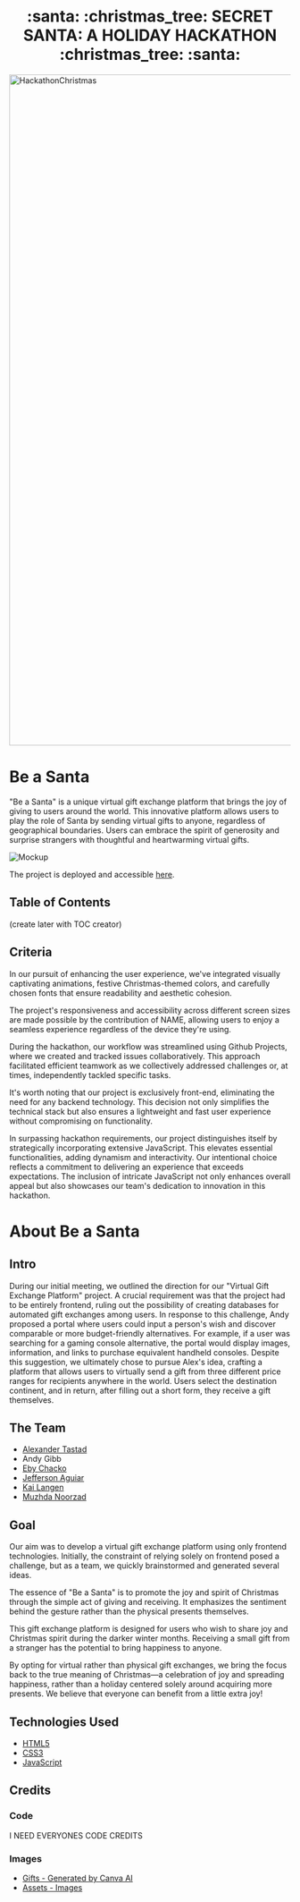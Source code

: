 <h1 align="center"><strong> :santa: :christmas_tree: SECRET SANTA: A HOLIDAY HACKATHON :christmas_tree: :santa:</strong></h1>
<img src="https://res.cloudinary.com/djdefbnij/image/upload/v1701435336/December_hackathon_banner_zhymp9.jpg" alt="HackathonChristmas" width="1200"/>

# Be a Santa

"Be a Santa" is a unique virtual gift exchange platform that brings the joy of giving to users around the world. This innovative platform allows users to play the role of Santa by sending virtual gifts to anyone, regardless of geographical boundaries. Users can embrace the spirit of generosity and surprise strangers with thoughtful and heartwarming virtual gifts.

![Mockup](https://cdn.discordapp.com/attachments/1184545667016826900/1185994810847395941/image.png?ex=6591a2bd&is=657f2dbd&hm=dbe4ffe9778d5bea9944b51a01b021a0eb023270e539cabb14d1057e21a7af79&)

The project is deployed and accessible [here](https://avtpepper.github.io/gift-exchange/).

## Table of Contents

(create later with TOC creator)

## Criteria

In our pursuit of enhancing the user experience, we've integrated visually captivating animations, festive Christmas-themed colors, and carefully chosen fonts that ensure readability and aesthetic cohesion.

The project's responsiveness and accessibility across different screen sizes are made possible by the contribution of NAME, allowing users to enjoy a seamless experience regardless of the device they're using.

During the hackathon, our workflow was streamlined using Github Projects, where we created and tracked issues collaboratively. This approach facilitated efficient teamwork as we collectively addressed challenges or, at times, independently tackled specific tasks.

It's worth noting that our project is exclusively front-end, eliminating the need for any backend technology. This decision not only simplifies the technical stack but also ensures a lightweight and fast user experience without compromising on functionality.

In surpassing hackathon requirements, our project distinguishes itself by strategically incorporating extensive JavaScript. This elevates essential functionalities, adding dynamism and interactivity. Our intentional choice reflects a commitment to delivering an experience that exceeds expectations. The inclusion of intricate JavaScript not only enhances overall appeal but also showcases our team's dedication to innovation in this hackathon.

# About Be a Santa

## Intro

During our initial meeting, we outlined the direction for our "Virtual Gift Exchange Platform" project. A crucial requirement was that the project had to be entirely frontend, ruling out the possibility of creating databases for automated gift exchanges among users. In response to this challenge, Andy proposed a portal where users could input a person's wish and discover comparable or more budget-friendly alternatives. For example, if a user was searching for a gaming console alternative, the portal would display images, information, and links to purchase equivalent handheld consoles. Despite this suggestion, we ultimately chose to pursue Alex's idea, crafting a platform that allows users to virtually send a gift from three different price ranges for recipients anywhere in the world. Users select the destination continent, and in return, after filling out a short form, they receive a gift themselves.

## The Team

- [Alexander Tastad](https://www.linkedin.com/in/alexander-tastad/)
- Andy Gibb
- [Eby Chacko](http://linkedin.com/in/eby-chacko-85695b245)
- [Jefferson Aguiar](https://www.linkedin.com/in/jefferson-aguiar-1b3b3452/)
- [Kai Langen](https://www.linkedin.com/in/kai-langen/)
- [Muzhda Noorzad](https://www.linkedin.com/in/muzhda-noorzad/)

## Goal

Our aim was to develop a virtual gift exchange platform using only frontend technologies. Initially, the constraint of relying solely on frontend posed a challenge, but as a team, we quickly brainstormed and generated several ideas.

The essence of "Be a Santa" is to promote the joy and spirit of Christmas through the simple act of giving and receiving. It emphasizes the sentiment behind the gesture rather than the physical presents themselves.

This gift exchange platform is designed for users who wish to share joy and Christmas spirit during the darker winter months. Receiving a small gift from a stranger has the potential to bring happiness to anyone.

By opting for virtual rather than physical gift exchanges, we bring the focus back to the true meaning of Christmas—a celebration of joy and spreading happiness, rather than a holiday centered solely around acquiring more presents. We believe that everyone can benefit from a little extra joy!

## Technologies Used
- [HTML5](https://en.wikipedia.org/wiki/HTML5)
- [CSS3](https://en.wikipedia.org/wiki/CSS)
- [JavaScript](https://en.wikipedia.org/wiki/JavaScript)

## Credits

### Code
I NEED EVERYONES CODE CREDITS

### Images
- [Gifts - Generated by Canva AI](https://www.canva.com)
- [Assets - Images](https://www.canva.com)